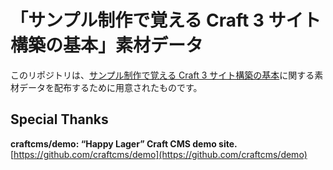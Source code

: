 # 「サンプル制作で覚える Craft 3 サイト構築の基本」素材データ

このリポジトリは、[サンプル制作で覚える Craft 3 サイト構築の基本](https://bunlog.d-s-b.jp/learn-the-basics-of-site-construction-at-craftcms3)に関する素材データを配布するために用意されたものです。

## Special Thanks

**craftcms/demo: “Happy Lager” Craft CMS demo site.**  
[https://github.com/craftcms/demo](https://github.com/craftcms/demo)
